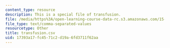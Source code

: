 ```yaml
---
content_type: resource
description: This is a special file of transfusion.
file: /media/https%3A/open-learning-course-data-rc.s3.amazonaws.com/15-097-prediction-machine-learning-and-statistics-spring-2012/17393a17fc4571c2d19a6fd3711f62aa_transfusion.csv
file_type: text/comma-separated-values
resourcetype: Other
title: transfusion.csv
uid: 17393a17-fc45-71c2-d19a-6fd3711f62aa
---
```

